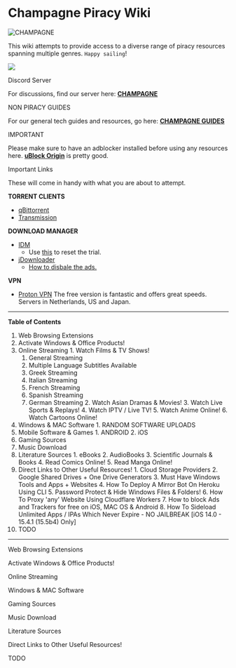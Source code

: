 # Champagne Piracy Wiki

![CHAMPAGNE](https://cdn.discordapp.com/attachments/972766815224733747/996814960573284452/CHAMPAGNE.png)

This wiki attempts to provide access to a diverse range of piracy resources spanning multiple genres. `Happy sailing`!

![](https://cdn.discordapp.com/attachments/972766814721409039/994603173597675551/ezgif-5-db1d211056.gif)

Discord Server

For discussions, find our server here: [**CHAMPAGNE**](https://discord.gg/cH3ZkVc3Gd)

NON PIRACY GUIDES

For our general tech guides and resources, go here: [**CHAMPAGNE GUIDES**](https://rentry.org/champagne\_guides/)

IMPORTANT

Please make sure to have an adblocker installed before using any resources here. [**uBlock Origin**](https://github.com/gorhill/uBlock) is pretty good.

Important Links

These will come in handy with what you are about to attempt.

**TORRENT CLIENTS**

* [qBittorrent](https://www.qbittorrent.org/)
* [Transmission](https://transmissionbt.com/)

**DOWNLOAD MANAGER**

* [IDM](https://www.internetdownloadmanager.com/download.html)
  * Use [this](https://github.com/J2TEAM/idm-trial-reset) to reset the trial.
* [jDownloader](https://jdownloader.org/)
  * [How to disbale the ads.](https://superuser.com/questions/1297098/how-to-disable-ads-in-jdownloader)

**VPN**

* [Proton VPN](https://protonvpn.com/download) The free version is fantastic and offers great speeds. Servers in Netherlands, US and Japan.

***

**Table of Contents**

1. Web Browsing Extensions
2. Activate Windows & Office Products!
3. Online Streaming 1. Watch Films & TV Shows!
   1. General Streaming
   2. Multiple Language Subtitles Available
   3. Greek Streaming
   4. Italian Streaming
   5. French Streaming
   6. Spanish Streaming
   7. German Streaming 2. Watch Asian Dramas & Movies! 3. Watch Live Sports & Replays! 4. Watch IPTV / Live TV! 5. Watch Anime Online! 6. Watch Cartoons Online!
4. Windows & MAC Software 1. RANDOM SOFTWARE UPLOADS
5. Mobile Software & Games 1. ANDROID 2. iOS
6. Gaming Sources
7. Music Download
8. Literature Sources 1. eBooks 2. AudioBooks 3. Scientific Journals & Books 4. Read Comics Online! 5. Read Manga Online!
9. Direct Links to Other Useful Resources! 1. Cloud Storage Providers 2. Google Shared Drives + One Drive Generators 3. Must Have Windows Tools and Apps + Websites 4. How To Deploy A Mirror Bot On Heroku Using CLI 5. Password Protect & Hide Windows Files & Folders! 6. How To Proxy 'any' Website Using Cloudflare Workers 7. How to block Ads and Trackers for free on iOS, MAC OS & Android 8. How To Sideload Unlimited Apps / IPAs Which Never Expire - NO JAILBREAK \[iOS 14.0 - 15.4.1 (15.5b4) Only]
10. TODO

***

Web Browsing Extensions

Activate Windows & Office Products!

Online Streaming

Windows & MAC Software

Gaming Sources

Music Download

Literature Sources

Direct Links to Other Useful Resources!

TODO
